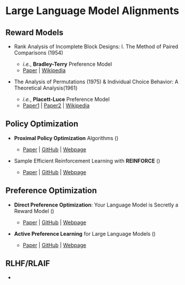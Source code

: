 # Large Language Model Alignments

## Reward Models
- Rank Analysis of Incomplete Block Designs: I. The Method of Paired Comparisons (1954)
    - *i.e.*, **Bradley-Terry** Preference Model
    - [Paper](https://academic.oup.com/biomet/article/41/3-4/502/231004) | [Wikipedia](https://en.wikipedia.org/wiki/Bradley%E2%80%93Terry_model)

- The Analysis of Permutations (1975) & Individual Choice Behavior: A Theoretical Analysis(1961)
    - *i.e.*, **Placett-Luce** Preference Model
    - [Paper1](https://www.jstor.org/stable/2346567) | [Paper2](https://www.jstor.org/stable/2282347) | [Wikipedia](https://en.wikipedia.org/wiki/Bradley%E2%80%93Terry_model#Plackett%E2%80%93Luce_model)


## Policy Optimization
- **Proximal Policy Optimization** Algorithms ()
    - [Paper]() | [GitHub]() | [Webpage]()

- Sample Efficient Reinforcement Learning with **REINFORCE** ()
    - [Paper]() | [GitHub]() | [Webpage]()

## Preference Optimization
- **Direct Preference Optimization**: Your Language Model is Secretly a Reward Model ()
    - [Paper]() | [GitHub]() | [Webpage]()

- **Active Preference Learning** for Large Language Models ()
    - [Paper]() | [GitHub]() | [Webpage]()

## RLHF/RLAIF
- 









<!-- -  ()
    - [Paper]() | [GitHub]() | [Webpage]() -->